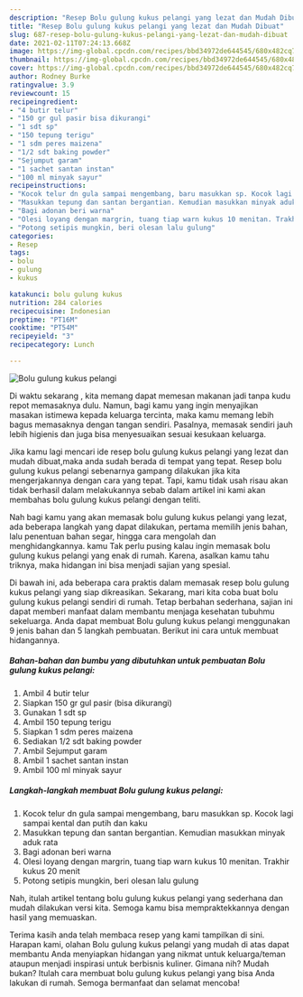 ```yaml
---
description: "Resep Bolu gulung kukus pelangi yang lezat dan Mudah Dibuat"
title: "Resep Bolu gulung kukus pelangi yang lezat dan Mudah Dibuat"
slug: 687-resep-bolu-gulung-kukus-pelangi-yang-lezat-dan-mudah-dibuat
date: 2021-02-11T07:24:13.668Z
image: https://img-global.cpcdn.com/recipes/bbd34972de644545/680x482cq70/bolu-gulung-kukus-pelangi-foto-resep-utama.jpg
thumbnail: https://img-global.cpcdn.com/recipes/bbd34972de644545/680x482cq70/bolu-gulung-kukus-pelangi-foto-resep-utama.jpg
cover: https://img-global.cpcdn.com/recipes/bbd34972de644545/680x482cq70/bolu-gulung-kukus-pelangi-foto-resep-utama.jpg
author: Rodney Burke
ratingvalue: 3.9
reviewcount: 15
recipeingredient:
- "4 butir telur"
- "150 gr gul pasir bisa dikurangi"
- "1 sdt sp"
- "150 tepung terigu"
- "1 sdm peres maizena"
- "1/2 sdt baking powder"
- "Sejumput garam"
- "1 sachet santan instan"
- "100 ml minyak sayur"
recipeinstructions:
- "Kocok telur dn gula sampai mengembang, baru masukkan sp. Kocok lagi sampai kental dan putih dan kaku"
- "Masukkan tepung dan santan bergantian. Kemudian masukkan minyak aduk rata"
- "Bagi adonan beri warna"
- "Olesi loyang dengan margrin, tuang tiap warn kukus 10 menitan. Trakhir kukus 20 menit"
- "Potong setipis mungkin, beri olesan lalu gulung"
categories:
- Resep
tags:
- bolu
- gulung
- kukus

katakunci: bolu gulung kukus 
nutrition: 284 calories
recipecuisine: Indonesian
preptime: "PT16M"
cooktime: "PT54M"
recipeyield: "3"
recipecategory: Lunch

---
```



![Bolu gulung kukus pelangi](https://img-global.cpcdn.com/recipes/bbd34972de644545/680x482cq70/bolu-gulung-kukus-pelangi-foto-resep-utama.jpg)

Di waktu  sekarang , kita memang dapat memesan makanan jadi tanpa kudu repot memasaknya dulu. Namun, bagi kamu yang ingin menyajikan masakan istimewa kepada keluarga tercinta, maka kamu memang lebih bagus memasaknya dengan tangan sendiri. Pasalnya, memasak sendiri jauh lebih higienis dan juga bisa menyesuaikan sesuai kesukaan keluarga.

Jika kamu lagi mencari ide resep bolu gulung kukus pelangi yang lezat dan mudah dibuat,maka anda sudah berada di tempat yang tepat. Resep bolu gulung kukus pelangi  sebenarnya gampang dilakukan jika kita mengerjakannya dengan cara yang tepat. Tapi, kamu tidak usah risau akan tidak berhasil dalam melakukannya 
sebab dalam artikel ini kami akan membahas bolu gulung kukus pelangi dengan teliti.  



Nah bagi kamu yang akan memasak bolu gulung kukus pelangi yang lezat, ada beberapa langkah yang dapat dilakukan, pertama memilih jenis bahan, lalu penentuan bahan segar, hingga cara mengolah dan menghidangkannya. kamu Tak perlu pusing kalau ingin memasak bolu gulung kukus pelangi yang enak di rumah. Karena, asalkan kamu  tahu triknya, maka hidangan ini bisa menjadi sajian yang spesial.

Di bawah ini, ada beberapa cara praktis  dalam memasak resep bolu gulung kukus pelangi yang siap dikreasikan. Sekarang, mari kita coba buat bolu gulung kukus pelangi sendiri di rumah. Tetap berbahan sederhana, sajian ini dapat memberi manfaat dalam membantu menjaga kesehatan tubuhmu sekeluarga. Anda dapat membuat Bolu gulung kukus pelangi menggunakan 9 jenis bahan dan 5 langkah pembuatan. Berikut ini cara untuk membuat hidangannya.

<!--inarticleads1-->

##### Bahan-bahan dan bumbu yang dibutuhkan untuk pembuatan Bolu gulung kukus pelangi:

1. Ambil 4 butir telur
1. Siapkan 150 gr gul pasir (bisa dikurangi)
1. Gunakan 1 sdt sp
1. Ambil 150 tepung terigu
1. Siapkan 1 sdm peres maizena
1. Sediakan 1/2 sdt baking powder
1. Ambil Sejumput garam
1. Ambil 1 sachet santan instan
1. Ambil 100 ml minyak sayur




<!--inarticleads2-->

##### Langkah-langkah membuat Bolu gulung kukus pelangi:

1. Kocok telur dn gula sampai mengembang, baru masukkan sp. Kocok lagi sampai kental dan putih dan kaku
1. Masukkan tepung dan santan bergantian. Kemudian masukkan minyak aduk rata
1. Bagi adonan beri warna
1. Olesi loyang dengan margrin, tuang tiap warn kukus 10 menitan. Trakhir kukus 20 menit
1. Potong setipis mungkin, beri olesan lalu gulung




Nah, itulah artikel tentang  bolu gulung kukus pelangi  yang sederhana dan mudah dilakukan versi kita. Semoga kamu bisa mempraktekkannya dengan hasil yang memuaskan. 

Terima kasih anda telah membaca resep yang kami tampilkan di sini. Harapan kami, olahan  Bolu gulung kukus pelangi yang mudah di atas dapat membantu Anda menyiapkan hidangan yang nikmat untuk keluarga/teman ataupun menjadi inspirasi untuk berbisnis kuliner. Gimana nih? Mudah bukan? Itulah cara membuat bolu gulung kukus pelangi yang bisa Anda lakukan di rumah. Semoga bermanfaat dan selamat mencoba!

